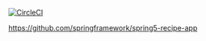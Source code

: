 [![CircleCI](https://circleci.com/gh/NyiNyiZin1/sfg-pet-clinic/tree/master.svg?style=svg)](https://circleci.com/gh/NyiNyiZin1/sfg-pet-clinic/tree/master)

https://github.com/springframework/spring5-recipe-app
